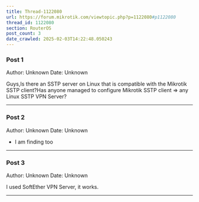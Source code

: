 ```yaml
---
title: Thread-1122080
url: https://forum.mikrotik.com/viewtopic.php?p=1122080#p1122080
thread_id: 1122080
section: RouterOS
post_count: 3
date_crawled: 2025-02-03T14:22:48.050243
---
```


### Post 1
Author: Unknown
Date: Unknown

Guys,Is there an SSTP server on Linux that is compatible with the Mikrotik SSTP client?Has anyone managed to configure Mikrotik SSTP client => any Linux SSTP VPN Server?

---
### Post 2
Author: Unknown
Date: Unknown

+ I am finding too

---
### Post 3
Author: Unknown
Date: Unknown

I used SoftEther VPN Server, it works.

---
